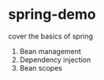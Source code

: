 # spring-demo

cover the basics of spring 
1. Bean management
2. Dependency injection
3. Bean scopes
